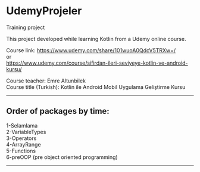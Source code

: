 # UdemyProjeler
Training project

This project developed while learning Kotlin from a Udemy online course.

Course link: https://www.udemy.com/share/101wuoA0QdcV5TRXw=/   
or   
https://www.udemy.com/course/sifirdan-ileri-seviyeye-kotlin-ve-android-kursu/  

Course teacher: Emre Altunbilek  
Course title (Turkish): Kotlin ile Android Mobil Uygulama Geliştirme Kursu

---
## Order of packages by time:  
  
1-Selamlama  
2-VariableTypes  
3-Operators  
4-ArrayRange  
5-Functions  
6-preOOP (pre object oriented programming)  
  
---  
